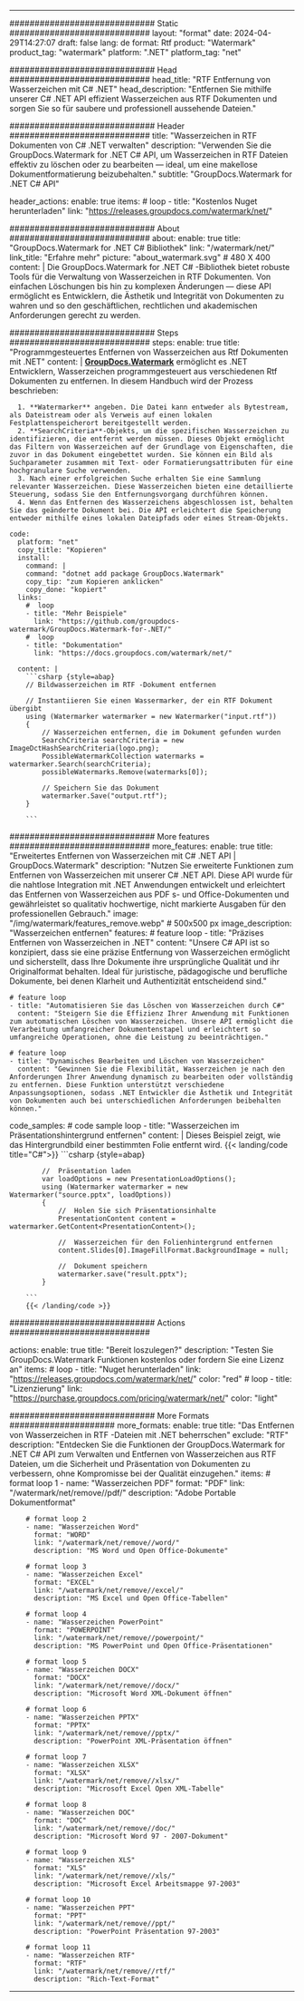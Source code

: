 
---
############################# Static ############################
layout: "format"
date:  2024-04-29T14:27:07
draft: false
lang: de
format: Rtf
product: "Watermark"
product_tag: "watermark"
platform: ".NET"
platform_tag: "net"

############################# Head ############################
head_title: "RTF Entfernung von Wasserzeichen mit C# .NET"
head_description: "Entfernen Sie mithilfe unserer C# .NET API effizient Wasserzeichen aus RTF Dokumenten und sorgen Sie so für saubere und professionell aussehende Dateien."

############################# Header ############################
title: "Wasserzeichen in RTF Dokumenten von C# .NET verwalten" 
description: "Verwenden Sie die GroupDocs.Watermark for .NET C# API, um Wasserzeichen in RTF Dateien effektiv zu löschen oder zu bearbeiten — ideal, um eine makellose Dokumentformatierung beizubehalten."
subtitle: "GroupDocs.Watermark for .NET C# API" 

header_actions:
  enable: true
  items:
    #  loop
    - title: "Kostenlos Nuget herunterladen"
      link: "https://releases.groupdocs.com/watermark/net/"
      
############################# About ############################
about:
    enable: true
    title: "GroupDocs.Watermark for .NET C# Bibliothek"
    link: "/watermark/net/"
    link_title: "Erfahre mehr"
    picture: "about_watermark.svg" # 480 X 400
    content: |
       Die GroupDocs.Watermark for .NET C# -Bibliothek bietet robuste Tools für die Verwaltung von Wasserzeichen in RTF Dokumenten. Von einfachen Löschungen bis hin zu komplexen Änderungen — diese API ermöglicht es Entwicklern, die Ästhetik und Integrität von Dokumenten zu wahren und so den geschäftlichen, rechtlichen und akademischen Anforderungen gerecht zu werden.

############################# Steps ############################
steps:
    enable: true
    title: "Programmgesteuertes Entfernen von Wasserzeichen aus Rtf Dokumenten mit .NET"
    content: |
      **[GroupDocs.Watermark](https://products.groupdocs.com/watermark/net/)** ermöglicht es .NET Entwicklern, Wasserzeichen programmgesteuert aus verschiedenen Rtf Dokumenten zu entfernen. In diesem Handbuch wird der Prozess beschrieben:
      
      1. **Watermarker** angeben. Die Datei kann entweder als Bytestream, als Dateistream oder als Verweis auf einen lokalen Festplattenspeicherort bereitgestellt werden.
      2. **SearchCriteria**-Objekts, um die spezifischen Wasserzeichen zu identifizieren, die entfernt werden müssen. Dieses Objekt ermöglicht das Filtern von Wasserzeichen auf der Grundlage von Eigenschaften, die zuvor in das Dokument eingebettet wurden. Sie können ein Bild als Suchparameter zusammen mit Text- oder Formatierungsattributen für eine hochgranulare Suche verwenden.
      3. Nach einer erfolgreichen Suche erhalten Sie eine Sammlung relevanter Wasserzeichen. Diese Wasserzeichen bieten eine detaillierte Steuerung, sodass Sie den Entfernungsvorgang durchführen können.
      4. Wenn das Entfernen des Wasserzeichens abgeschlossen ist, behalten Sie das geänderte Dokument bei. Die API erleichtert die Speicherung entweder mithilfe eines lokalen Dateipfads oder eines Stream-Objekts.
   
    code:
      platform: "net"
      copy_title: "Kopieren"
      install:
        command: |
        command: "dotnet add package GroupDocs.Watermark"
        copy_tip: "zum Kopieren anklicken"
        copy_done: "kopiert"
      links:
        #  loop
        - title: "Mehr Beispiele"
          link: "https://github.com/groupdocs-watermark/GroupDocs.Watermark-for-.NET/"
        #  loop
        - title: "Dokumentation"
          link: "https://docs.groupdocs.com/watermark/net/"
          
      content: |
        ```csharp {style=abap}
        // Bildwasserzeichen im RTF -Dokument entfernen

        // Instantiieren Sie einen Wassermarker, der ein RTF Dokument übergibt
        using (Watermarker watermarker = new Watermarker("input.rtf"))
        {
            // Wasserzeichen entfernen, die im Dokument gefunden wurden
            SearchCriteria searchCriteria = new ImageDctHashSearchCriteria(logo.png);
            PossibleWatermarkCollection watermarks = watermarker.Search(searchCriteria);
            possibleWatermarks.Remove(watermarks[0]);

            // Speichern Sie das Dokument
            watermarker.Save("output.rtf");
        }
        
        ```  

############################# More features ############################
more_features:
  enable: true
  title: "Erweitertes Entfernen von Wasserzeichen mit C# .NET API | GroupDocs.Watermark"
  description: "Nutzen Sie erweiterte Funktionen zum Entfernen von Wasserzeichen mit unserer C# .NET API. Diese API wurde für die nahtlose Integration mit .NET Anwendungen entwickelt und erleichtert das Entfernen von Wasserzeichen aus PDF s- und Office-Dokumenten und gewährleistet so qualitativ hochwertige, nicht markierte Ausgaben für den professionellen Gebrauch."
  image: "/img/watermark/features_remove.webp" # 500x500 px
  image_description: "Wasserzeichen entfernen"
  features:
    # feature loop
    - title: "Präzises Entfernen von Wasserzeichen in .NET"
      content: "Unsere C# API ist so konzipiert, dass sie eine präzise Entfernung von Wasserzeichen ermöglicht und sicherstellt, dass Ihre Dokumente ihre ursprüngliche Qualität und ihr Originalformat behalten. Ideal für juristische, pädagogische und berufliche Dokumente, bei denen Klarheit und Authentizität entscheidend sind."

    # feature loop
    - title: "Automatisieren Sie das Löschen von Wasserzeichen durch C#"
      content: "Steigern Sie die Effizienz Ihrer Anwendung mit Funktionen zum automatischen Löschen von Wasserzeichen. Unsere API ermöglicht die Verarbeitung umfangreicher Dokumentenstapel und erleichtert so umfangreiche Operationen, ohne die Leistung zu beeinträchtigen."

    # feature loop
    - title: "Dynamisches Bearbeiten und Löschen von Wasserzeichen"
      content: "Gewinnen Sie die Flexibilität, Wasserzeichen je nach den Anforderungen Ihrer Anwendung dynamisch zu bearbeiten oder vollständig zu entfernen. Diese Funktion unterstützt verschiedene Anpassungsoptionen, sodass .NET Entwickler die Ästhetik und Integrität von Dokumenten auch bei unterschiedlichen Anforderungen beibehalten können."
      
  code_samples:
    # code sample loop
    - title: "Wasserzeichen im Präsentationshintergrund entfernen"
      content: |
        Dieses Beispiel zeigt, wie das Hintergrundbild einer bestimmten Folie entfernt wird.
        {{< landing/code title="C#">}}
        ```csharp {style=abap}
        
            //  Präsentation laden
            var loadOptions = new PresentationLoadOptions();
            using (Watermarker watermarker = new Watermarker("source.pptx", loadOptions))
            {
                //  Holen Sie sich Präsentationsinhalte
                PresentationContent content = watermarker.GetContent<PresentationContent>();

                //  Wasserzeichen für den Folienhintergrund entfernen
                content.Slides[0].ImageFillFormat.BackgroundImage = null;

                //  Dokument speichern
                watermarker.save("result.pptx");
            }

        ```
        {{< /landing/code >}}


############################# Actions ############################

actions:
  enable: true
  title: "Bereit loszulegen?"
  description: "Testen Sie GroupDocs.Watermark Funktionen kostenlos oder fordern Sie eine Lizenz an"
  items:
    #  loop
    - title: "Nuget herunterladen"
      link: "https://releases.groupdocs.com/watermark/net/"
      color: "red"
        #  loop
    - title: "Lizenzierung"
      link: "https://purchase.groupdocs.com/pricing/watermark/net/"
      color: "light"


############################# More Formats #####################
more_formats:
    enable: true
    title: "Das Entfernen von Wasserzeichen in RTF -Dateien mit .NET beherrschen"
    exclude: "RTF"
    description: "Entdecken Sie die Funktionen der GroupDocs.Watermark for .NET C# API zum Verwalten und Entfernen von Wasserzeichen aus RTF Dateien, um die Sicherheit und Präsentation von Dokumenten zu verbessern, ohne Kompromisse bei der Qualität einzugehen."
    items: 
        # format loop 1
        - name: "Wasserzeichen PDF"
          format: "PDF"
          link: "/watermark/net/remove//pdf/"
          description: "Adobe Portable Dokumentformat"

        # format loop 2
        - name: "Wasserzeichen Word"
          format: "WORD"
          link: "/watermark/net/remove//word/"
          description: "MS Word und Open Office-Dokumente"
          
        # format loop 3
        - name: "Wasserzeichen Excel"
          format: "EXCEL"
          link: "/watermark/net/remove//excel/"
          description: "MS Excel und Open Office-Tabellen"

        # format loop 4
        - name: "Wasserzeichen PowerPoint"
          format: "POWERPOINT"
          link: "/watermark/net/remove//powerpoint/"
          description: "MS PowerPoint und Open Office-Präsentationen"

        # format loop 5
        - name: "Wasserzeichen DOCX"
          format: "DOCX"
          link: "/watermark/net/remove//docx/"
          description: "Microsoft Word XML-Dokument öffnen"
          
        # format loop 6
        - name: "Wasserzeichen PPTX"
          format: "PPTX"
          link: "/watermark/net/remove//pptx/"
          description: "PowerPoint XML-Präsentation öffnen"
          
        # format loop 7
        - name: "Wasserzeichen XLSX"
          format: "XLSX"
          link: "/watermark/net/remove//xlsx/"
          description: "Microsoft Excel Open XML-Tabelle"

        # format loop 8
        - name: "Wasserzeichen DOC"
          format: "DOC"
          link: "/watermark/net/remove//doc/"
          description: "Microsoft Word 97 - 2007-Dokument"

        # format loop 9
        - name: "Wasserzeichen XLS"
          format: "XLS"
          link: "/watermark/net/remove//xls/"
          description: "Microsoft Excel Arbeitsmappe 97-2003"

        # format loop 10
        - name: "Wasserzeichen PPT"
          format: "PPT"
          link: "/watermark/net/remove//ppt/"
          description: "PowerPoint Präsentation 97-2003"

        # format loop 11
        - name: "Wasserzeichen RTF"
          format: "RTF"
          link: "/watermark/net/remove//rtf/"
          description: "Rich-Text-Format"

---